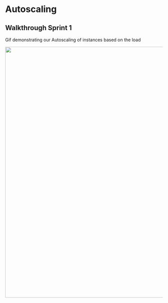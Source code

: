 # Autoscaling
## Walkthrough Sprint 1
Gif demonstrating our Autoscaling of instances based on the load

<img src="AutoScaling.gif" width=800><br>
